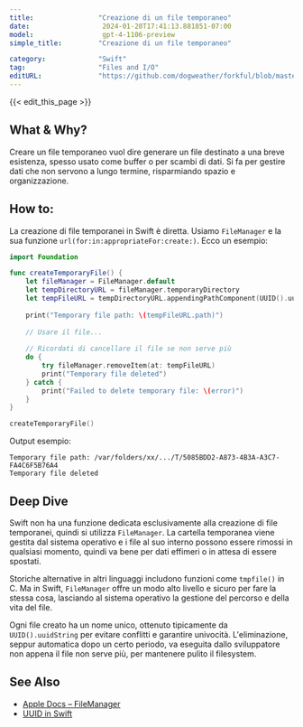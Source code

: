 ```yaml
---
title:                "Creazione di un file temporaneo"
date:                  2024-01-20T17:41:13.881851-07:00
model:                 gpt-4-1106-preview
simple_title:         "Creazione di un file temporaneo"

category:             "Swift"
tag:                  "Files and I/O"
editURL:              "https://github.com/dogweather/forkful/blob/master/content/it/swift/creating-a-temporary-file.md"
---
```


{{< edit_this_page >}}

## What & Why?
Creare un file temporaneo vuol dire generare un file destinato a una breve esistenza, spesso usato come buffer o per scambi di dati. Si fa per gestire dati che non servono a lungo termine, risparmiando spazio e organizzazione.

## How to:
La creazione di file temporanei in Swift è diretta. Usiamo `FileManager` e la sua funzione `url(for:in:appropriateFor:create:)`. Ecco un esempio:

```Swift
import Foundation

func createTemporaryFile() {
    let fileManager = FileManager.default
    let tempDirectoryURL = fileManager.temporaryDirectory
    let tempFileURL = tempDirectoryURL.appendingPathComponent(UUID().uuidString)
    
    print("Temporary file path: \(tempFileURL.path)")
    
    // Usare il file...
    
    // Ricordati di cancellare il file se non serve più
    do {
        try fileManager.removeItem(at: tempFileURL)
        print("Temporary file deleted")
    } catch {
        print("Failed to delete temporary file: \(error)")
    }
}

createTemporaryFile()
```

Output esempio:
```
Temporary file path: /var/folders/xx/.../T/5085BDD2-A873-4B3A-A3C7-FA4C6F5B76A4
Temporary file deleted
```

## Deep Dive
Swift non ha una funzione dedicata esclusivamente alla creazione di file temporanei, quindi si utilizza `FileManager`. La cartella temporanea viene gestita dal sistema operativo e i file al suo interno possono essere rimossi in qualsiasi momento, quindi va bene per dati effimeri o in attesa di essere spostati.

Storiche alternative in altri linguaggi includono funzioni come `tmpfile()` in C. Ma in Swift, `FileManager` offre un modo alto livello e sicuro per fare la stessa cosa, lasciando al sistema operativo la gestione del percorso e della vita del file.

Ogni file creato ha un nome unico, ottenuto tipicamente da `UUID().uuidString` per evitare conflitti e garantire univocità. L'eliminazione, seppur automatica dopo un certo periodo, va eseguita dallo sviluppatore non appena il file non serve più, per mantenere pulito il filesystem.

## See Also
- [Apple Docs – FileManager](https://developer.apple.com/documentation/foundation/filemanager)
- [UUID in Swift](https://developer.apple.com/documentation/foundation/uuid)

